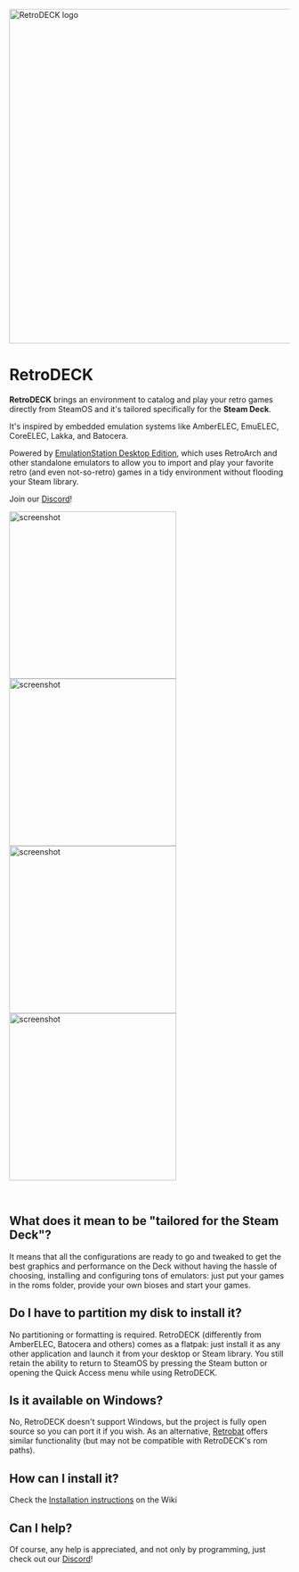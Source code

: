 <p float="center">
    <img src="https://github.com/XargonWan/RetroDECK/blob/main/res/logo.png?raw=true" alt="RetroDECK logo" width="600"/>
</p>

# RetroDECK

**RetroDECK** brings an environment to catalog and play your retro games directly from SteamOS and it's tailored specifically for the **Steam Deck**.

It's inspired by embedded emulation systems like AmberELEC, EmuELEC, CoreELEC, Lakka, and Batocera.

Powered by [EmulationStation Desktop Edition](https://es-de.org), which uses RetroArch and other standalone emulators to allow you to import and play your favorite retro (and even not-so-retro) games in a tidy environment without flooding your Steam library.

Join our [Discord](https://discord.gg/Dz3szYsP8g)!
<p float="center">
<img src="https://github.com/XargonWan/RetroDECK/blob/main/res/screenshots/screen05.png?raw=true" alt="screenshot" width="300"/>
<img src="https://github.com/XargonWan/RetroDECK/blob/main/res/screenshots/screen04.png?raw=true" alt="screenshot" width="300"/><br/>
<img src="https://github.com/XargonWan/RetroDECK/blob/main/res/screenshots/screen01.png?raw=true" alt="screenshot" width="300"/>
<img src="https://github.com/XargonWan/RetroDECK/blob/main/res/screenshots/screen02.png?raw=true" alt="screenshot" width="300"/>
</p>
<br/>

## What does it mean to be "tailored for the Steam Deck"?
It means that all the configurations are ready to go and tweaked to get the best graphics and performance on the Deck without having the hassle of choosing, installing and configuring tons of emulators: just put your games in the roms folder, provide your own bioses and start your games.

## Do I have to partition my disk to install it?
No partitioning or formatting is required. RetroDECK (differently from AmberELEC, Batocera and others) comes as a flatpak: just install it as any other application and launch it from your desktop or Steam library. You still retain the ability to return to SteamOS by pressing the Steam button or opening the Quick Access menu while using RetroDECK.

## Is it available on Windows?
No, RetroDECK doesn't support Windows, but the project is fully open source so you can port it if you wish. As an alternative, [Retrobat](http://www.retrobat.ovh/) offers similar functionality (but may not be compatible with RetroDECK's rom paths).

## How can I install it?
Check the [Installation instructions](https://github.com/XargonWan/RetroDECK/wiki#installation-instructions) on the Wiki

## Can I help?
Of course, any help is appreciated, and not only by programming, just check out our [Discord](https://discord.gg/Dz3szYsP8g)!
